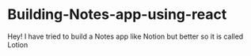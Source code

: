# Building-Notes-app-using-react
Hey!
I have tried to build a Notes app like Notion but better so it is called Lotion

